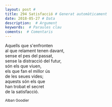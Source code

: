 ```yaml
---
layout: post #
title: 294 Satisfacció # Generat automàticament
date: 2018-05-27 # Data
description:  # Argument
keywords:  # Paraules clau
coments:  # Comentaris
---
```


Aquells que s'enfronten <br />
al que relament tenen davant, <br />
sense el pes del passat, <br />
sense la distracció del futur, <br />
són els que viuen, <br />
els que fan el millor ús <br />
de les seues vides; <br />
aquests són els que <br />
han trobat el secret <br />
de la satisfacció. <br />

<small>Alban Goodier</small>

